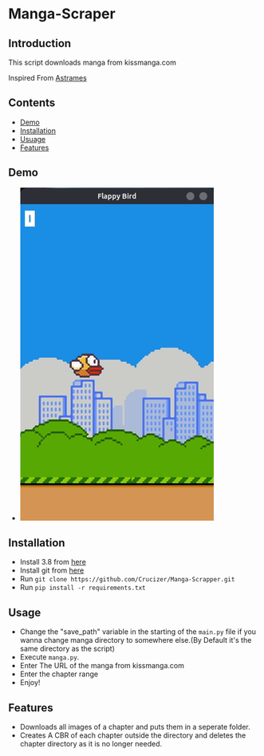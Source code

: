 # Manga-Scraper

## Introduction
This script downloads manga from kissmanga.com

Inspired From [Astrames](https://github.com/Astrames/kissmanga-downloader)

## Contents
* [Demo](ttps://github.com/Crucizer/Manga-Scrapper/#Demo)
* [Installation](https://github.com/Crucizer/Manga-Scrapper/#Installation)
* [Usuage](https://github.com/Crucizer/Manga-Scrapper/#Usuage)
* [Features](https://github.com/Crucizer/Manga-Scrapper/#Features)

## Demo

* ![Manga Scraper Demo](demo.gif)

## Installation
* Install 3.8 from [here](https://www.python.org/downloads/release/python-382/)
* Install git from [here](https://git-scm.com/downloads)
* Run `git clone https://github.com/Crucizer/Manga-Scrapper.git`
* Run `pip install -r requirements.txt`

## Usage
* Change the "save_path" variable in the starting of the `main.py` file if you wanna change manga directory to somewhere else.(By Default it's the same directory as the script)
* Execute `manga.py`.
* Enter The URL of the manga from kissmanga.com
* Enter the chapter range
* Enjoy!

## Features

* Downloads all images of a chapter and puts them in a seperate folder.
* Creates A CBR of each chapter outside the directory and deletes the chapter directory as it is no longer needed.
